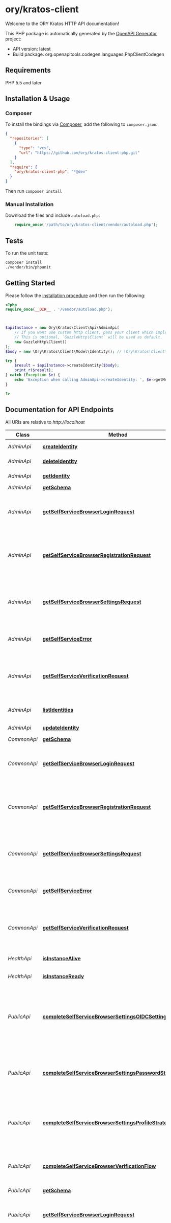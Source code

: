 # ory/kratos-client

Welcome to the ORY Kratos HTTP API documentation!

This PHP package is automatically generated by the [OpenAPI Generator](https://openapi-generator.tech) project:

- API version: latest
- Build package: org.openapitools.codegen.languages.PhpClientCodegen

## Requirements

PHP 5.5 and later

## Installation & Usage

### Composer

To install the bindings via [Composer](http://getcomposer.org/), add the following to `composer.json`:

```json
{
  "repositories": [
    {
      "type": "vcs",
      "url": "https://github.com/ory/kratos-client-php.git"
    }
  ],
  "require": {
    "ory/kratos-client-php": "*@dev"
  }
}
```

Then run `composer install`

### Manual Installation

Download the files and include `autoload.php`:

```php
    require_once('/path/to/ory/kratos-client/vendor/autoload.php');
```

## Tests

To run the unit tests:

```bash
composer install
./vendor/bin/phpunit
```

## Getting Started

Please follow the [installation procedure](#installation--usage) and then run the following:

```php
<?php
require_once(__DIR__ . '/vendor/autoload.php');



$apiInstance = new Ory\Kratos\Client\Api\AdminApi(
    // If you want use custom http client, pass your client which implements `GuzzleHttp\ClientInterface`.
    // This is optional, `GuzzleHttp\Client` will be used as default.
    new GuzzleHttp\Client()
);
$body = new \Ory\Kratos\Client\Model\Identity(); // \Ory\Kratos\Client\Model\Identity | 

try {
    $result = $apiInstance->createIdentity($body);
    print_r($result);
} catch (Exception $e) {
    echo 'Exception when calling AdminApi->createIdentity: ', $e->getMessage(), PHP_EOL;
}

?>
```

## Documentation for API Endpoints

All URIs are relative to *http://localhost*

Class | Method | HTTP request | Description
------------ | ------------- | ------------- | -------------
*AdminApi* | [**createIdentity**](docs/Api/AdminApi.md#createidentity) | **POST** /identities | Create an identity
*AdminApi* | [**deleteIdentity**](docs/Api/AdminApi.md#deleteidentity) | **DELETE** /identities/{id} | Delete an identity
*AdminApi* | [**getIdentity**](docs/Api/AdminApi.md#getidentity) | **GET** /identities/{id} | Get an identity
*AdminApi* | [**getSchema**](docs/Api/AdminApi.md#getschema) | **GET** /schemas/{id} | 
*AdminApi* | [**getSelfServiceBrowserLoginRequest**](docs/Api/AdminApi.md#getselfservicebrowserloginrequest) | **GET** /self-service/browser/flows/requests/login | Get the request context of browser-based login user flows
*AdminApi* | [**getSelfServiceBrowserRegistrationRequest**](docs/Api/AdminApi.md#getselfservicebrowserregistrationrequest) | **GET** /self-service/browser/flows/requests/registration | Get the request context of browser-based registration user flows
*AdminApi* | [**getSelfServiceBrowserSettingsRequest**](docs/Api/AdminApi.md#getselfservicebrowsersettingsrequest) | **GET** /self-service/browser/flows/requests/settings | Get the request context of browser-based settings flows
*AdminApi* | [**getSelfServiceError**](docs/Api/AdminApi.md#getselfserviceerror) | **GET** /self-service/errors | Get user-facing self-service errors
*AdminApi* | [**getSelfServiceVerificationRequest**](docs/Api/AdminApi.md#getselfserviceverificationrequest) | **GET** /self-service/browser/flows/requests/verification | Get the request context of browser-based verification flows
*AdminApi* | [**listIdentities**](docs/Api/AdminApi.md#listidentities) | **GET** /identities | List all identities in the system
*AdminApi* | [**updateIdentity**](docs/Api/AdminApi.md#updateidentity) | **PUT** /identities/{id} | Update an identity
*CommonApi* | [**getSchema**](docs/Api/CommonApi.md#getschema) | **GET** /schemas/{id} | 
*CommonApi* | [**getSelfServiceBrowserLoginRequest**](docs/Api/CommonApi.md#getselfservicebrowserloginrequest) | **GET** /self-service/browser/flows/requests/login | Get the request context of browser-based login user flows
*CommonApi* | [**getSelfServiceBrowserRegistrationRequest**](docs/Api/CommonApi.md#getselfservicebrowserregistrationrequest) | **GET** /self-service/browser/flows/requests/registration | Get the request context of browser-based registration user flows
*CommonApi* | [**getSelfServiceBrowserSettingsRequest**](docs/Api/CommonApi.md#getselfservicebrowsersettingsrequest) | **GET** /self-service/browser/flows/requests/settings | Get the request context of browser-based settings flows
*CommonApi* | [**getSelfServiceError**](docs/Api/CommonApi.md#getselfserviceerror) | **GET** /self-service/errors | Get user-facing self-service errors
*CommonApi* | [**getSelfServiceVerificationRequest**](docs/Api/CommonApi.md#getselfserviceverificationrequest) | **GET** /self-service/browser/flows/requests/verification | Get the request context of browser-based verification flows
*HealthApi* | [**isInstanceAlive**](docs/Api/HealthApi.md#isinstancealive) | **GET** /health/alive | Check alive status
*HealthApi* | [**isInstanceReady**](docs/Api/HealthApi.md#isinstanceready) | **GET** /health/ready | Check readiness status
*PublicApi* | [**completeSelfServiceBrowserSettingsOIDCSettingsFlow**](docs/Api/PublicApi.md#completeselfservicebrowsersettingsoidcsettingsflow) | **POST** /self-service/browser/flows/registration/strategies/oidc/settings/connections | Complete the browser-based settings flow for the OpenID Connect strategy
*PublicApi* | [**completeSelfServiceBrowserSettingsPasswordStrategyFlow**](docs/Api/PublicApi.md#completeselfservicebrowsersettingspasswordstrategyflow) | **POST** /self-service/browser/flows/settings/strategies/password | Complete the browser-based settings flow for the password strategy
*PublicApi* | [**completeSelfServiceBrowserSettingsProfileStrategyFlow**](docs/Api/PublicApi.md#completeselfservicebrowsersettingsprofilestrategyflow) | **POST** /self-service/browser/flows/settings/strategies/profile | Complete the browser-based settings flow for profile data
*PublicApi* | [**completeSelfServiceBrowserVerificationFlow**](docs/Api/PublicApi.md#completeselfservicebrowserverificationflow) | **POST** /self-service/browser/flows/verification/{via}/complete | Complete the browser-based verification flows
*PublicApi* | [**getSchema**](docs/Api/PublicApi.md#getschema) | **GET** /schemas/{id} | 
*PublicApi* | [**getSelfServiceBrowserLoginRequest**](docs/Api/PublicApi.md#getselfservicebrowserloginrequest) | **GET** /self-service/browser/flows/requests/login | Get the request context of browser-based login user flows
*PublicApi* | [**getSelfServiceBrowserRegistrationRequest**](docs/Api/PublicApi.md#getselfservicebrowserregistrationrequest) | **GET** /self-service/browser/flows/requests/registration | Get the request context of browser-based registration user flows
*PublicApi* | [**getSelfServiceBrowserSettingsRequest**](docs/Api/PublicApi.md#getselfservicebrowsersettingsrequest) | **GET** /self-service/browser/flows/requests/settings | Get the request context of browser-based settings flows
*PublicApi* | [**getSelfServiceError**](docs/Api/PublicApi.md#getselfserviceerror) | **GET** /self-service/errors | Get user-facing self-service errors
*PublicApi* | [**getSelfServiceVerificationRequest**](docs/Api/PublicApi.md#getselfserviceverificationrequest) | **GET** /self-service/browser/flows/requests/verification | Get the request context of browser-based verification flows
*PublicApi* | [**initializeSelfServiceBrowserLoginFlow**](docs/Api/PublicApi.md#initializeselfservicebrowserloginflow) | **GET** /self-service/browser/flows/login | Initialize browser-based login user flow
*PublicApi* | [**initializeSelfServiceBrowserLogoutFlow**](docs/Api/PublicApi.md#initializeselfservicebrowserlogoutflow) | **GET** /self-service/browser/flows/logout | Initialize Browser-Based Logout User Flow
*PublicApi* | [**initializeSelfServiceBrowserRegistrationFlow**](docs/Api/PublicApi.md#initializeselfservicebrowserregistrationflow) | **GET** /self-service/browser/flows/registration | Initialize browser-based registration user flow
*PublicApi* | [**initializeSelfServiceBrowserVerificationFlow**](docs/Api/PublicApi.md#initializeselfservicebrowserverificationflow) | **GET** /self-service/browser/flows/verification/init/{via} | Initialize browser-based verification flow
*PublicApi* | [**initializeSelfServiceSettingsFlow**](docs/Api/PublicApi.md#initializeselfservicesettingsflow) | **GET** /self-service/browser/flows/settings | Initialize browser-based settings flow
*PublicApi* | [**selfServiceBrowserVerify**](docs/Api/PublicApi.md#selfservicebrowserverify) | **GET** /self-service/browser/flows/verification/{via}/confirm/{code} | Complete the browser-based verification flows
*PublicApi* | [**whoami**](docs/Api/PublicApi.md#whoami) | **GET** /sessions/whoami | Check who the current HTTP session belongs to
*VersionApi* | [**getVersion**](docs/Api/VersionApi.md#getversion) | **GET** /version | Get service version


## Documentation For Models

 - [CompleteSelfServiceBrowserSettingsStrategyProfileFlowPayload](docs/Model/CompleteSelfServiceBrowserSettingsStrategyProfileFlowPayload.md)
 - [Error](docs/Model/Error.md)
 - [ErrorContainer](docs/Model/ErrorContainer.md)
 - [Form](docs/Model/Form.md)
 - [FormField](docs/Model/FormField.md)
 - [GenericError](docs/Model/GenericError.md)
 - [GenericErrorPayload](docs/Model/GenericErrorPayload.md)
 - [HealthNotReadyStatus](docs/Model/HealthNotReadyStatus.md)
 - [HealthStatus](docs/Model/HealthStatus.md)
 - [Identity](docs/Model/Identity.md)
 - [LoginRequest](docs/Model/LoginRequest.md)
 - [LoginRequestMethod](docs/Model/LoginRequestMethod.md)
 - [LoginRequestMethodConfig](docs/Model/LoginRequestMethodConfig.md)
 - [ProviderCredentialsConfig](docs/Model/ProviderCredentialsConfig.md)
 - [RegistrationRequest](docs/Model/RegistrationRequest.md)
 - [RegistrationRequestMethod](docs/Model/RegistrationRequestMethod.md)
 - [RegistrationRequestMethodConfig](docs/Model/RegistrationRequestMethodConfig.md)
 - [RequestMethodConfig](docs/Model/RequestMethodConfig.md)
 - [Session](docs/Model/Session.md)
 - [SettingsRequest](docs/Model/SettingsRequest.md)
 - [SettingsRequestMethod](docs/Model/SettingsRequestMethod.md)
 - [VerifiableAddress](docs/Model/VerifiableAddress.md)
 - [VerificationRequest](docs/Model/VerificationRequest.md)
 - [Version](docs/Model/Version.md)


## Documentation For Authorization

All endpoints do not require authorization.

## Author



